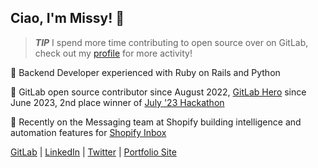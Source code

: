 ## Ciao, I'm Missy! 👋

> **_TIP_** I spend more time contributing to open source over on GitLab, check out my [profile](https://gitlab.com/missy-davies) for more activity!

💎 Backend Developer experienced with Ruby on Rails and Python

🦊 GitLab open source contributor since August 2022, [GitLab Hero](https://about.gitlab.com/community/heroes/members/#missy-davies) since June 2023, 2nd place winner of [July '23 Hackathon](https://forum.gitlab.com/t/announcing-the-fy24-q2-hackathon-results/91342)

💬 Recently on the Messaging team at Shopify building intelligence and automation features for [Shopify Inbox](https://www.shopify.com/inbox)

[GitLab](https://gitlab.com/missy-davies) |
[LinkedIn](https://www.linkedin.com/in/missydavies/) | 
[Twitter](https://twitter.com/missy_davies_) | 
[Portfolio Site](https://missy-davies.github.io/)
